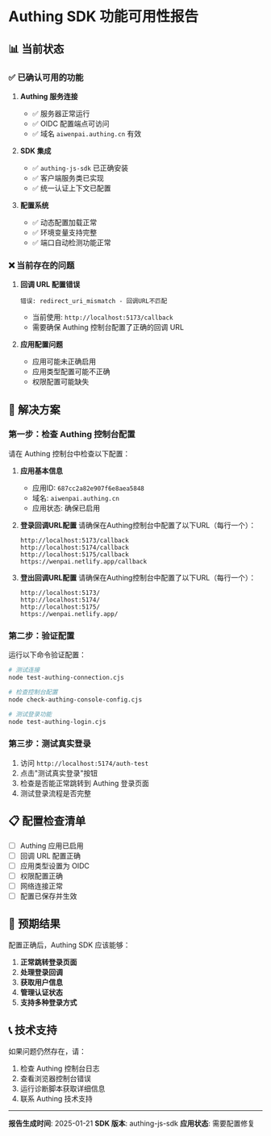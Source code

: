 # Authing SDK 功能可用性报告

## 📊 当前状态

### ✅ 已确认可用的功能

1. **Authing 服务连接**
   - ✅ 服务器正常运行
   - ✅ OIDC 配置端点可访问
   - ✅ 域名 `aiwenpai.authing.cn` 有效

2. **SDK 集成**
   - ✅ `authing-js-sdk` 已正确安装
   - ✅ 客户端服务类已实现
   - ✅ 统一认证上下文已配置

3. **配置系统**
   - ✅ 动态配置加载正常
   - ✅ 环境变量支持完整
   - ✅ 端口自动检测功能正常

### ❌ 当前存在的问题

1. **回调 URL 配置错误**
   ```
   错误: redirect_uri_mismatch - 回调URL不匹配
   ```
   - 当前使用: `http://localhost:5173/callback`
   - 需要确保 Authing 控制台配置了正确的回调 URL

2. **应用配置问题**
   - 应用可能未正确启用
   - 应用类型配置可能不正确
   - 权限配置可能缺失

## 🔧 解决方案

### 第一步：检查 Authing 控制台配置

请在 Authing 控制台中检查以下配置：

1. **应用基本信息**
   - 应用ID: `687cc2a82e907f6e8aea5848`
   - 域名: `aiwenpai.authing.cn`
   - 应用状态: 确保已启用

2. **登录回调URL配置**
   请确保在Authing控制台中配置了以下URL（每行一个）：
   ```
   http://localhost:5173/callback
   http://localhost:5174/callback
   http://localhost:5175/callback
   https://wenpai.netlify.app/callback
   ```

3. **登出回调URL配置**
   请确保在Authing控制台中配置了以下URL（每行一个）：
   ```
   http://localhost:5173/
   http://localhost:5174/
   http://localhost:5175/
   https://wenpai.netlify.app/
   ```

### 第二步：验证配置

运行以下命令验证配置：

```bash
# 测试连接
node test-authing-connection.cjs

# 检查控制台配置
node check-authing-console-config.cjs

# 测试登录功能
node test-authing-login.cjs
```

### 第三步：测试真实登录

1. 访问 `http://localhost:5174/auth-test`
2. 点击"测试真实登录"按钮
3. 检查是否能正常跳转到 Authing 登录页面
4. 测试登录流程是否完整

## 📋 配置检查清单

- [ ] Authing 应用已启用
- [ ] 回调 URL 配置正确
- [ ] 应用类型设置为 OIDC
- [ ] 权限配置正确
- [ ] 网络连接正常
- [ ] 配置已保存并生效

## 🚀 预期结果

配置正确后，Authing SDK 应该能够：

1. **正常跳转登录页面**
2. **处理登录回调**
3. **获取用户信息**
4. **管理认证状态**
5. **支持多种登录方式**

## 📞 技术支持

如果问题仍然存在，请：

1. 检查 Authing 控制台日志
2. 查看浏览器控制台错误
3. 运行诊断脚本获取详细信息
4. 联系 Authing 技术支持

---

**报告生成时间**: 2025-01-21
**SDK 版本**: authing-js-sdk
**应用状态**: 需要配置修复 